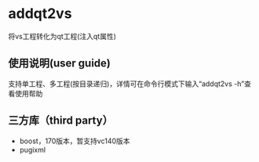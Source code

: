 # addqt2vs
将vs工程转化为qt工程(注入qt属性)

## 使用说明(user guide)
支持单工程、多工程(按目录递归)，详情可在命令行模式下输入“addqt2vs -h”查看使用帮助

## 三方库（third party）
- boost，170版本，暂支持vc140版本
- pugixml

